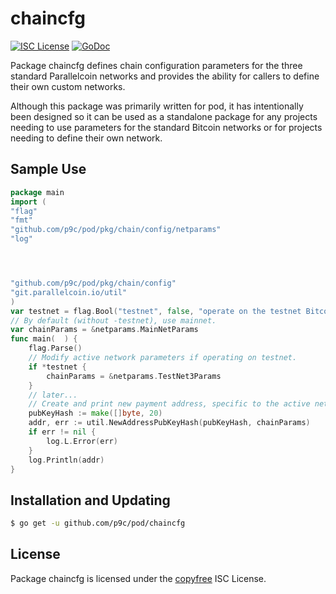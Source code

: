# chaincfg

[![ISC License](http://img.shields.io/badge/license-ISC-blue.svg)](http://copyfree.org)
[![GoDoc](https://img.shields.io/badge/godoc-reference-blue.svg)](http://godoc.org/github.com/p9c/pod/chaincfg)

Package chaincfg defines chain configuration parameters for the three standard Parallelcoin networks and provides the ability for callers to define their own custom networks.

Although this package was primarily written for pod, it has intentionally been designed so it can be used as a standalone package for any projects needing to use parameters for the standard Bitcoin networks or for projects needing to define their own network.

## Sample Use

```Go
package main
import (
"flag"
"fmt"
"github.com/p9c/pod/pkg/chain/config/netparams"
"log"




"github.com/p9c/pod/pkg/chain/config"
"git.parallelcoin.io/util"
)
var testnet = flag.Bool("testnet", false, "operate on the testnet Bitcoin network")
// By default (without -testnet), use mainnet.
var chainParams = &netparams.MainNetParams
func main(	) {
	flag.Parse()
	// Modify active network parameters if operating on testnet.
	if *testnet {
        chainParams = &netparams.TestNet3Params 
	}
	// later...
	// Create and print new payment address, specific to the active network.
	pubKeyHash := make([]byte, 20)
	addr, err := util.NewAddressPubKeyHash(pubKeyHash, chainParams)
	if err != nil {
		log.L.Error(err)
	}
	log.Println(addr)
}
```

## Installation and Updating

```bash
$ go get -u github.com/p9c/pod/chaincfg
```

## License

Package chaincfg is licensed under the [copyfree](http://copyfree.org) ISC
License.
